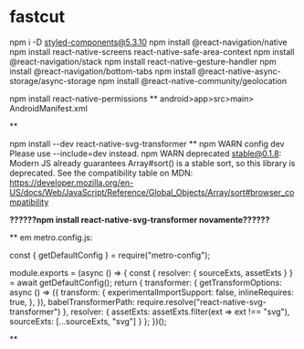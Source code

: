 # fastcut

npm i -D styled-components@5.3.10
npm install @react-navigation/native
npm install react-native-screens react-native-safe-area-context
npm install @react-navigation/stack
npm install react-native-gesture-handler
npm install @react-navigation/bottom-tabs
npm install @react-native-async-storage/async-storage
npm install @react-native-community/geolocation

npm install react-native-permissions
**
android>app>src>main> AndroidManifest.xml 
<uses-permission android:name="android.permission.ACCESS_FINE_LOCATION" />

**

npm install --dev react-native-svg-transformer
**
npm WARN config dev Please use --include=dev instead.
npm WARN deprecated stable@0.1.8: Modern JS already guarantees Array#sort() is a stable sort, 
so this library is deprecated. See the compatibility table on 
MDN: 
https://developer.mozilla.org/en-US/docs/Web/JavaScript/Reference/Global_Objects/Array/sort#browser_compatibility

**??????npm install react-native-svg-transformer novamente??????**

**
em metro.config.js: 

const { getDefaultConfig } = require("metro-config");

module.exports = (async () => {
  const {
    resolver: { sourceExts, assetExts }
  } = await getDefaultConfig();
  return {
    transformer: {
      getTransformOptions: async () => ({
        transform: {
          experimentalImportSupport: false,
          inlineRequires: true,
        },
      }),
      babelTransformerPath: require.resolve("react-native-svg-transformer")
    },
    resolver: {
      assetExts: assetExts.filter(ext => ext !== "svg"),
      sourceExts: [...sourceExts, "svg"]
    }
  };
})();

**





